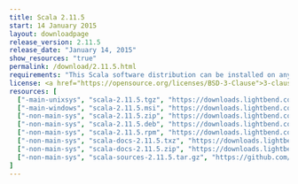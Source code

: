```yaml
---
title: Scala 2.11.5
start: 14 January 2015
layout: downloadpage
release_version: 2.11.5
release_date: "January 14, 2015"
show_resources: "true"
permalink: /download/2.11.5.html
requirements: "This Scala software distribution can be installed on any Unix-like or Windows system. It requires the Java runtime version 1.6 or later, which can be downloaded <a href='http://www.java.com/'>here</a>."
license: <a href="https://opensource.org/licenses/BSD-3-Clause">3-clause BSD license</a>
resources: [
  ["-main-unixsys", "scala-2.11.5.tgz", "https://downloads.lightbend.com/scala/2.11.5/scala-2.11.5.tgz", "Mac OS X, Unix, Cygwin", "25.88M"],
  ["-main-windows", "scala-2.11.5.msi", "https://downloads.lightbend.com/scala/2.11.5/scala-2.11.5.msi", "Windows (msi installer)", "107.77M"],
  ["-non-main-sys", "scala-2.11.5.zip", "https://downloads.lightbend.com/scala/2.11.5/scala-2.11.5.zip", "Windows", "25.93M"],
  ["-non-main-sys", "scala-2.11.5.deb", "https://downloads.lightbend.com/scala/2.11.5/scala-2.11.5.deb", "Debian", "74.62M"],
  ["-non-main-sys", "scala-2.11.5.rpm", "https://downloads.lightbend.com/scala/2.11.5/scala-2.11.5.rpm", "RPM package", "106.63M"],
  ["-non-main-sys", "scala-docs-2.11.5.txz", "https://downloads.lightbend.com/scala/2.11.5/scala-docs-2.11.5.txz", "API docs", "45.95M"],
  ["-non-main-sys", "scala-docs-2.11.5.zip", "https://downloads.lightbend.com/scala/2.11.5/scala-docs-2.11.5.zip", "API docs", "83.94M"],
  ["-non-main-sys", "scala-sources-2.11.5.tar.gz", "https://github.com/scala/scala/archive/v2.11.5.tar.gz", "Sources", ""]
]
---
```

